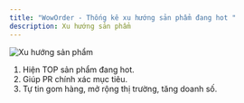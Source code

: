 ```yaml
---
title: "WowOrder - Thống kê xu hướng sản phẩm đang hot "
description: Xu hướng sản phẩm
---
```


![Xu hướng sản phẩm](https://woworder.net/img/huong_dan/xu-huong-san-pham.png)

1. Hiện TOP sản phẩm đang hot.
2. Giúp PR chính xác mục tiêu.
3. Tự tin gom hàng, mở rộng thị trường, tăng doanh số.
